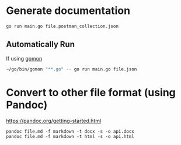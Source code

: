 # Generate documentation

```sh
go run main.go file.postman_collection.json
```

## Automatically Run

If using [gomon](http://github.com/aizatto/gomon)

```sh
~/go/bin/gomon "**.go" -- go run main.go file.json
```

# Convert to other file format (using Pandoc)

https://pandoc.org/getting-started.html

```
pandoc file.md -f markdown -t docx -s -o api.docx
pandoc file.md -f markdown -t html -s -o api.html
```